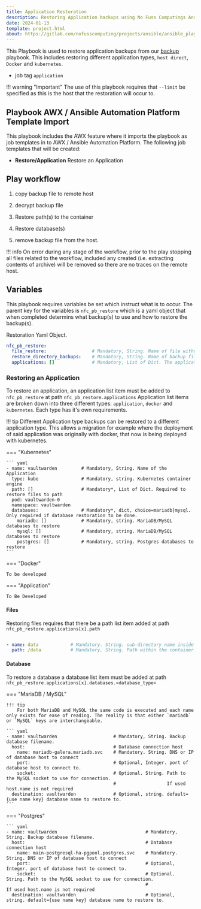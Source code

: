 ```yaml
---
title: Application Restoration
description: Restoring Application backups using No Fuss Computings Ansible playbook restore.yaml
date: 2024-01-13
template: project.html
about: https://gitlab.com/nofusscomputing/projects/ansible/ansible_playbooks
---
```


This Playbook is used to restore application backups from our [backup](../backup/index.md) playbook. This includes restoring different application types, `host direct`, `Docker` and `kubernetes`.


- job tag `application`

!!! warning "Important"
    The use of this playbook requires that `--limit` be specified as this is the host that the restoration will occur to.


## Playbook AWX / Ansible Automation Platform Template Import

This playbook includes the AWX feature where it imports the playbook as job templates in to AWX / Ansible Automation Platform. The following job templates that will be created:

- **Restore/Application** Restore an Application


## Play workflow

1. copy backup file to remote host

1. decrypt backup file

1. Restore path(s) to the container

1. Restore database(s)

1. remove backup file from the host.

!!! info
    On error during any stage of the workflow, prior to the play stopping all files related to the workflow, included any created (i.e. extracting contents of archive) will be removed so there are no traces on the remote host.


## Variables

This playbook requires variables be set which instruct what is to occur. The parent key for the variables is `nfc_pb_restore` which is a yaml object that when completed determins what backup(s) to use and how to restore the backup(s).

Restoration Yaml Object.

``` yaml
nfc_pb_restore:
  file_restore:                 # Mandatory, String. Name of file without extension to restore
  restore_directory_backups:    # Mandatory, String. Name of backup file to restore without file extension. .enc.tar is assumed
  applications: []              # Mandatory, List of Dict. The applications to restore
```

### Restoring an Application

To restore an application, an application list item must be added to `nfc_pb_restore` at path `nfc_pb_restore.applications` Application list items are broken down into three different types: `application`, `docker` and `kubernetes`. Each type has it's own requirements.

!!! tip
    Different Application type backups can be restored to a different application type. This allows a migration for example where the deployment of said application was originally with docker, that now is being deployed with kubernetes. 

=== "Kubernetes"

    ``` yaml
    - name: vaultwarden         # Mandatory, String. Name of the Application
      type: kube                # Mandatory, string. Kubernetes container engine
      path: []                  # Mandatory*, List of Dict. Required to restore files to path
      pod: vaultwarden-0
      namespace: vaultwarden
      databases:                # Mandatory*, dict, choice=mariadb|mysql. Only required if database restoration to be done.
        mariadb: []             # Mandatory, string. MariaDB/MySQL databases to restore
        mysql: []               # Mandatory, string. MariaDB/MySQL databases to restore
        postgres: []            # Mandatory, string. Postgres databases to restore
    ```

=== "Docker"

    To be developed

=== "Application"

    To Be Developed


#### Files

Restoring files requires that there be a path list item added at path `nfc_pb_restore.applications[x].path`

``` yaml

- name: data            # Mandatory. String. sub-directory name inside the archive
  path: /data           # Mandatory, String. Path within the container to restore to

```


#### Database

To restore a database a database list item must be added at path `nfc_pb_restore.applications[x].databases.<database_type>`

=== "MariaDB / MySQL"

    !!! tip
        For both MariaDB and MySQL the same code is executed and each name only exists for ease of reading. The reality is that either `mariadb` or `MySQL` keys are interchangeable.

    ``` yaml
    - name: vaultwarden                     # Mandatory, String. Backup database filename.
      host:                                 # Database connection host
        name: mariadb-galera.mariadb.svc    # Mandatory. String. DNS or IP of database host to connect
        port:                               # Optional, Integer. port of database host to connect to.
        socket:                             # Optional. String. Path to the MySQL socket to use for connection.
                                            #                   If used host.name is not required
      destination: vaultwarden              # Optional, string. default={use name key} database name to restore to.
    ```

=== "Postgres"

    ``` yaml
    - name: vaultwarden                                 # Mandatory, String. Backup database filename.
      host:                                             # Database connection host
        name: main-postgresql-ha-pgpool.postgres.svc    # Mandatory. String. DNS or IP of database host to connect
        port:                                           # Optional, Integer. port of database host to connect to.
        socket:                                         # Optional. String. Path to the MySQL socket to use for connection.
                                                        #                   If used host.name is not required
      destination: vaultwarden                          # Optional, string. default={use name key} database name to restore to.
   
